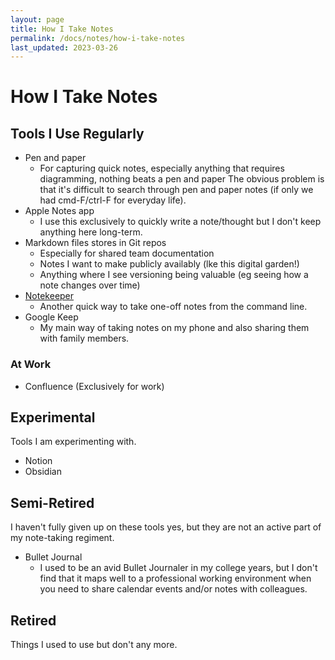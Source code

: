 ```yaml
---
layout: page
title: How I Take Notes
permalink: /docs/notes/how-i-take-notes
last_updated: 2023-03-26
---
```


# How I Take Notes

## Tools I Use Regularly

- Pen and paper
  - For capturing quick notes, especially anything that requires diagramming, nothing beats a pen and paper The obvious problem is that it's difficult to search through pen and paper notes (if only we had cmd-F/ctrl-F for everyday life).
- Apple Notes app
  - I use this exclusively to quickly write a note/thought but I don't keep anything here long-term.
- Markdown files stores in Git repos
  - Especially for shared team documentation
  - Notes I want to make publicly availably (lke this digital garden!)
  - Anything where I see versioning being valuable (eg seeing how a note changes over time)
- [Notekeeper](https://github.com/dcchambers/note-keeper)
  - Another quick way to take one-off notes from the command line.
- Google Keep
  - My main way of taking notes on my phone and also sharing them with family members.

### At Work

- Confluence (Exclusively for work)

## Experimental

Tools I am experimenting with.

- Notion
- Obsidian

## Semi-Retired

I haven't fully given up on these tools yes, but they are not an active part of my note-taking regiment.

- Bullet Journal
  - I used to be an avid Bullet Journaler in my college years, but I don't find that it maps well to a professional working environment when you need to share calendar events and/or notes with colleagues.

## Retired

Things I used to use but don't any more.